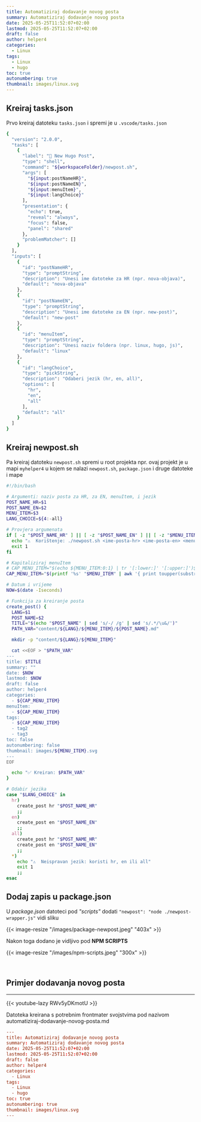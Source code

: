 ```yaml
---
title: Automatiziraj dodavanje novog posta
summary: Automatiziraj dodavanje novog posta
date: 2025-05-25T11:52:07+02:00
lastmod: 2025-05-25T11:52:07+02:00
draft: false
author: helper4
categories: 
  - Linux
tags:
  - Linux
  - hugo
toc: true
autonumbering: true 
thumbnail: images/linux.svg
---
```


## Kreiraj tasks.json

Prvo kreiraj datoteku `tasks.json` i spremi je u `.vscode/tasks.json`

```bash
{
  "version": "2.0.0",
  "tasks": [
    {
      "label": "📝 New Hugo Post",
      "type": "shell",
      "command": "${workspaceFolder}/newpost.sh",
      "args": [
        "${input:postNameHR}",
        "${input:postNameEN}",
        "${input:menuItem}",
        "${input:langChoice}"
      ],
      "presentation": {
        "echo": true,
        "reveal": "always",
        "focus": false,
        "panel": "shared"
      },
      "problemMatcher": []
    }
  ],
  "inputs": [
    {
      "id": "postNameHR",
      "type": "promptString",
      "description": "Unesi ime datoteke za HR (npr. nova-objava)",
      "default": "nova-objava"
    },
    {
      "id": "postNameEN",
      "type": "promptString",
      "description": "Unesi ime datoteke za EN (npr. new-post)",
      "default": "new-post"
    },
    {
      "id": "menuItem",
      "type": "promptString",
      "description": "Unesi naziv foldera (npr. linux, hugo, js)",
      "default": "linux"
    },
    {
      "id": "langChoice",
      "type": "pickString",
      "description": "Odaberi jezik (hr, en, all)",
      "options": [
        "hr",
        "en",
        "all"
      ],
      "default": "all"
    }
  ]
}

```

## Kreiraj newpost.sh

Pa kreiraj datoteku `newpost.sh` spremi u root projekta npr. ovaj projekt je u mapi `myhelper4` u kojem se nalazi `newpost.sh`, `package.json` i druge datoteke i mape

```bash
#!/bin/bash

# Argumenti: naziv posta za HR, za EN, menuItem, i jezik
POST_NAME_HR=$1
POST_NAME_EN=$2
MENU_ITEM=$3
LANG_CHOICE=${4:-all}

# Provjera argumenata
if [ -z "$POST_NAME_HR" ] || [ -z "$POST_NAME_EN" ] || [ -z "$MENU_ITEM" ]; then
  echo "⚠️  Korištenje: ./newpost.sh <ime-posta-hr> <ime-posta-en> <menuItem> [jezik: hr|en|all]"
  exit 1
fi

# Kapitaliziraj menuItem
# CAP_MENU_ITEM="$(echo ${MENU_ITEM:0:1} | tr '[:lower:]' '[:upper:]')${MENU_ITEM:1}"
CAP_MENU_ITEM="$(printf '%s' "$MENU_ITEM" | awk '{ print toupper(substr($0,1,1)) substr($0,2) }')"

# Datum i vrijeme
NOW=$(date -Iseconds)

# Funkcija za kreiranje posta
create_post() {
  LANG=$1
  POST_NAME=$2
  TITLE="$(echo "$POST_NAME" | sed 's/-/ /g' | sed 's/.*/\u&/')"
  PATH_VAR="content/${LANG}/${MENU_ITEM}/${POST_NAME}.md"

  mkdir -p "content/${LANG}/${MENU_ITEM}"

  cat <<EOF > "$PATH_VAR"
---
title: $TITLE
summary: ""
date: $NOW
lastmod: $NOW
draft: false
author: helper4
categories: 
  - ${CAP_MENU_ITEM}
menuItem:
  - ${CAP_MENU_ITEM}
tags:
  - ${CAP_MENU_ITEM}
  - tag2
  - tag3
toc: false
autonumbering: false 
thumbnail: images/${MENU_ITEM}.svg
---
EOF

  echo "✅ Kreiran: $PATH_VAR"
}

# Odabir jezika
case "$LANG_CHOICE" in
  hr)
    create_post hr "$POST_NAME_HR"
    ;;
  en)
    create_post en "$POST_NAME_EN"
    ;;
  all)
    create_post hr "$POST_NAME_HR"
    create_post en "$POST_NAME_EN"
    ;;
  *)
    echo "⚠️  Neispravan jezik: koristi hr, en ili all"
    exit 1
    ;;
esac
```

## Dodaj zapis u package.json

U _package.json_ datoteci pod _"scripts"_ dodati `"newpost": "node ./newpost-wrapper.js"` vidi sliku

{{< image-resize "/images/package-newpost.jpeg"  "403x"  >}}

Nakon toga dodano je vidljivo pod **NPM SCRIPTS**
<!-- {{< img_in_post "/images/npm-scripts.jpeg" "npm scripts" >}} prikazuje sliku kakva je i fita je po širini -->
{{< image-resize "/images/npm-scripts.jpeg"  "300x"  >}}

&nbsp;

## Primjer dodavanja novog posta 

<!-- {{< iframe "https://www.youtube.com/watch?v=RWv5yDKmotU" >}} -->


---

<!-- <iframe
  width="560"
  height="315"
  src="https://www.youtube.com/embed/RWv5yDKmotU"
  title="YouTube video player"
  frameborder="0"
  allow="fullscreen; encrypted-media""640x360"
  allowfullscreen
></iframe> -->

{{< youtube-lazy RWv5yDKmotU  >}}



Datoteka kreirana s potrebnim frontmater svojstvima pod nazivom\
automatiziraj-dodavanje-novog-posta.md

```toml
---
title: Automatiziraj dodavanje novog posta
summary: Automatiziraj dodavanje novog posta
date: 2025-05-25T11:52:07+02:00
lastmod: 2025-05-25T11:52:07+02:00
draft: false
author: helper4
categories: 
  - Linux
tags:
  - Linux
  - hugo
toc: true
autonumbering: true 
thumbnail: images/linux.svg
---
```

